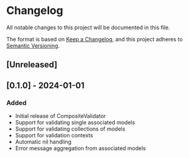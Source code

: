 # Changelog

All notable changes to this project will be documented in this file.

The format is based on [Keep a Changelog](https://keepachangelog.com/en/1.0.0/),
and this project adheres to [Semantic Versioning](https://semver.org/spec/v2.0.0.html).

## [Unreleased]

## [0.1.0] - 2024-01-01

### Added
- Initial release of CompositeValidator
- Support for validating single associated models
- Support for validating collections of models
- Support for validation contexts
- Automatic nil handling
- Error message aggregation from associated models